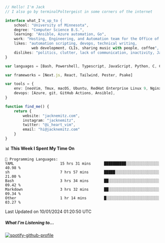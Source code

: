 ```typescript
// Hello! I'm Jack
// I also go by terminalPoltergeist in some corners of the internet

interface what_I'm_up_to {
    school: "University of Minnesota",
    degree: "Computer Science B.S.",
    learning: "Ansible, Azure automation, Go",
    work: "Hosting, Engineering, and Automation team for the Office of Information Technology at UMN",
    likes: "automation scripting, devops, technical writing,
            web development, CLIs, sharing music with people, coffee",
    dislikes: "politics, clutter, lack of communication, inactivity, Java",
}

var languages = [Bash, Powershell, Typescript, JavaScript, Python, C, C++]

var frameworks = [Next.js, React, Tailwind, Pester, Psake]

var tools = {
    env: [neoVim, Tmux, macOS, Ubuntu, RedHat Enterprise Linux 9, Nginx, DigitalOcean, Cloudflare],
    devops: [Azure, git, GitHub Actions, Ansible],
}

function find_me() {
    return {
        website: "jacknemitz.com",
        instagram: "jacknemitz",
        twitter: "@i_heart_vim",
        email: "hi@jacknemitz.com"
    }
}
```

<!--START_SECTION:waka-->
📊 **This Week I Spent My Time On** 

```text
💬 Programming Languages: 
YAML                     15 hrs 31 mins      ██████████░░░░░░░░░░░░░░░   40.98 % 
sh                       7 hrs 57 mins       █████░░░░░░░░░░░░░░░░░░░░   21.00 % 
Bash                     3 hrs 34 mins       ██░░░░░░░░░░░░░░░░░░░░░░░   09.42 % 
Markdown                 3 hrs 32 mins       ██░░░░░░░░░░░░░░░░░░░░░░░   09.34 % 
Other                    1 hr 14 mins        █░░░░░░░░░░░░░░░░░░░░░░░░   03.27 % 
```


 Last Updated on 10/01/2024 01:20:50 UTC
<!--END_SECTION:waka-->

##### What I'm Listening to...

[![spotify-github-profile](https://spotify-github-profile.vercel.app/api/view?uid=jack.nemitz&cover_image=true&show_offline=true&bar_color=53b14f&bar_color_cover=false&background_color=121212FF)](https://spotify-github-profile.vercel.app/api/view?uid=jack.nemitz&redirect=true)

